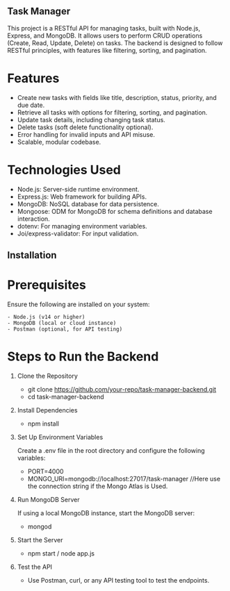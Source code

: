 ## Task Manager

This project is a RESTful API for managing tasks, built with Node.js, Express, and MongoDB. It allows users to perform CRUD operations (Create, Read, Update, Delete) on tasks. The backend is designed to follow RESTful principles, with features like filtering, sorting, and pagination.


# Features

  - Create new tasks with fields like title, description, status, priority, and due date.
  - Retrieve all tasks with options for filtering, sorting, and pagination.
  - Update task details, including changing task status.
  - Delete tasks (soft delete functionality optional).
  - Error handling for invalid inputs and API misuse.
  - Scalable, modular codebase.


# Technologies Used

  - Node.js: Server-side runtime environment.
  - Express.js: Web framework for building APIs.
  - MongoDB: NoSQL database for data persistence.
  - Mongoose: ODM for MongoDB for schema definitions and database interaction.
  - dotenv: For managing environment variables.
  - Joi/express-validator: For input validation.


## Installation

# Prerequisites
  Ensure the following are installed on your system:
    
    - Node.js (v14 or higher)
    - MongoDB (local or cloud instance)
    - Postman (optional, for API testing)


# Steps to Run the Backend

  1. Clone the Repository
     
        - git clone https://github.com/your-repo/task-manager-backend.git
        - cd task-manager-backend
    
  2. Install Dependencies

        - npm install
    
  3. Set Up Environment Variables

     Create a .env file in the root directory and configure the following variables:
     
        - PORT=4000
        - MONGO_URI=mongodb://localhost:27017/task-manager //Here use the connection string if the Mongo Atlas is Used.
    
  4. Run MongoDB Server

     If using a local MongoDB instance, start the MongoDB server:

        - mongod

  6. Start the Server

        - npm start / node app.js

  7. Test the API

        - Use Postman, curl, or any API testing tool to test the endpoints.

     














